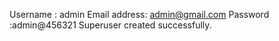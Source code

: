 Username : admin
Email address: admin@gmail.com
Password :admin@456321
Superuser created successfully.

